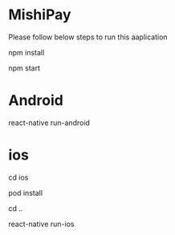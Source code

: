 # MishiPay

Please follow below steps to run this aaplication

npm install


npm start

# Android
react-native run-android

# ios
cd ios

pod install

cd ..

react-native run-ios

